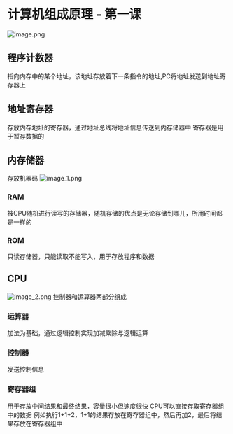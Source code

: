 # 计算机组成原理 - 第一课

![image.png](image.png)

## 程序计数器

指向内存中的某个地址，该地址存放着下一条指令的地址,PC将地址发送到地址寄存器上

## 地址寄存器

存放内存地址的寄存器，通过地址总线将地址信息传送到内存储器中
寄存器是用于暂存数据的

## 内存储器

存放机器码
![image_1.png](image_1.png)
### RAM
被CPU随机进行读写的存储器，随机存储的优点是无论存储到哪儿，所用时间都是一样的
### ROM
只读存储器，只能读取不能写入，用于存放程序和数据

## CPU
![image_2.png](image_2.png)
控制器和运算器两部分组成

### 运算器

加法为基础，通过逻辑控制实现加减乘除与逻辑运算

### 控制器

发送控制信息

### 寄存器组

用于存放中间结果和最终结果，容量很小但速度很快
CPU可以直接存取寄存器组中的数据
例如执行1+1+2，1+1的结果存放在寄存器组中，然后再加2，最后将结果存放在寄存器组中


